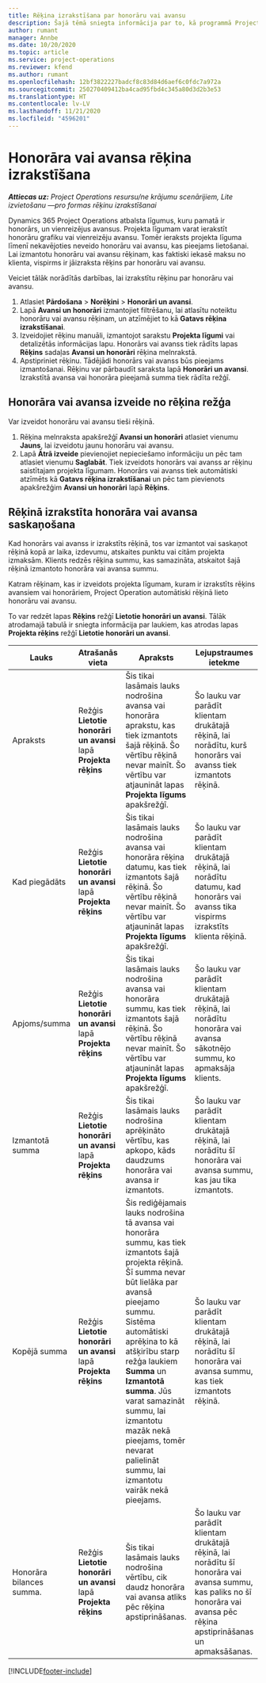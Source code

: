 ```yaml
---
title: Rēķina izrakstīšana par honorāru vai avansu
description: Šajā tēmā sniegta informācija par to, kā programmā Project Operations izrakstīt rēķinus par honorāru vai avansu.
author: rumant
manager: Annbe
ms.date: 10/20/2020
ms.topic: article
ms.service: project-operations
ms.reviewer: kfend
ms.author: rumant
ms.openlocfilehash: 12bf3822227badcf8c83d84d6aef6c0fdc7a972a
ms.sourcegitcommit: 250270409412ba4cad95fbd4c345a80d3d2b3e53
ms.translationtype: HT
ms.contentlocale: lv-LV
ms.lasthandoff: 11/21/2020
ms.locfileid: "4596201"
---
```

# <a name="invoice-a-retainer-or-an-advance"></a>Honorāra vai avansa rēķina izrakstīšana

_**Attiecas uz:** Project Operations resursu/ne krājumu scenārijiem, Lite izvietošanu —pro formas rēķinu izrakstīšanai_

Dynamics 365 Project Operations atbalsta līgumus, kuru pamatā ir honorārs, un vienreizējus avansus. Projekta līgumam varat ierakstīt honorāru grafiku vai vienreizēju avansu. Tomēr ieraksts projekta līguma līmenī nekavējoties neveido honorāru vai avansu, kas pieejams lietošanai. Lai izmantotu honorāru vai avansu rēķinam, kas faktiski iekasē maksu no klienta, vispirms ir jāizraksta rēķins par honorāru vai avansu.

Veiciet tālāk norādītās darbības, lai izrakstītu rēķinu par honorāru vai avansu.

1. Atlasiet **Pārdošana** > **Norēķini** > **Honorāri un avansi**. 
2. Lapā **Avansi un honorāri** izmantojiet filtrēšanu, lai atlasītu noteiktu honorāru vai avansu rēķinam, un atzīmējiet to kā **Gatavs rēķina izrakstīšanai**.
3. Izveidojiet rēķinu manuāli, izmantojot sarakstu **Projekta līgumi** vai detalizētās informācijas lapu. Honorārs vai avanss tiek rādīts lapas **Rēķins** sadaļas **Avansi un honorāri** rēķina melnrakstā.
4. Apstipriniet rēķinu. Tādējādi honorārs vai avanss būs pieejams izmantošanai. Rēķinu var pārbaudīt saraksta lapā **Honorāri un avansi**. Izrakstītā avansa vai honorāra pieejamā summa tiek rādīta režģī.

## <a name="create-a-retainer-or-advance-from-the-invoice-grid"></a>Honorāra vai avansa izveide no rēķina režģa

Var izveidot honorāru vai avansu tieši rēķinā.

1. Rēķina melnraksta apakšrežģī **Avansi un honorāri** atlasiet vienumu **Jauns**, lai izveidotu jaunu honorāru vai avansu. 
2. Lapā **Ātrā izveide** pievienojiet nepieciešamo informāciju un pēc tam atlasiet vienumu **Saglabāt**. Tiek izveidots honorārs vai avanss ar rēķinu saistītajam projekta līgumam. Honorārs vai avanss tiek automātiski atzīmēts kā **Gatavs rēķina izrakstīšanai** un pēc tam pievienots apakšrežģim **Avansi un honorāri** lapā **Rēķins**.

## <a name="reconcile-an-invoiced-retainer-or-advance"></a>Rēķinā izrakstīta honorāra vai avansa saskaņošana

Kad honorārs vai avanss ir izrakstīts rēķinā, tos var izmantot vai saskaņot rēķinā kopā ar laika, izdevumu, atskaites punktu vai citām projekta izmaksām. Klients redzēs rēķina summu, kas samazināta, atskaitot šajā rēķinā izmantoto honorāra vai avansa summu.

Katram rēķinam, kas ir izveidots projekta līgumam, kuram ir izrakstīts rēķins avansiem vai honorāriem, Project Operation automātiski rēķinā lieto honorāru vai avansu.

To var redzēt lapas **Rēķins** režģī **Lietotie honorāri un avansi**. Tālāk atrodamajā tabulā ir sniegta informācija par laukiem, kas atrodas lapas **Projekta rēķins** režģī **Lietotie honorāri un avansi**.

| Lauks | Atrašanās vieta | Apraksts | Lejupstraumes ietekme |
| --- | --- | --- | --- |
| Apraksts | Režģis **Lietotie honorāri un avansi** lapā **Projekta rēķins** |Šis tikai lasāmais lauks nodrošina avansa vai honorāra aprakstu, kas tiek izmantots šajā rēķinā. Šo vērtību rēķinā nevar mainīt. Šo vērtību var atjaunināt lapas **Projekta līgums** apakšrežģī. | Šo lauku var parādīt klientam drukātajā rēķinā, lai norādītu, kurš honorārs vai avanss tiek izmantots rēķinā. |
| Kad piegādāts | Režģis **Lietotie honorāri un avansi** lapā **Projekta rēķins**  | Šis tikai lasāmais lauks nodrošina avansa vai honorāra rēķina datumu, kas tiek izmantots šajā rēķinā. Šo vērtību rēķinā nevar mainīt. Šo vērtību var atjaunināt lapas **Projekta līgums** apakšrežģī. | Šo lauku var parādīt klientam drukātajā rēķinā, lai norādītu datumu, kad honorārs vai avanss tika vispirms izrakstīts klienta rēķinā. |
| Apjoms/summa | Režģis **Lietotie honorāri un avansi** lapā **Projekta rēķins**  | Šis tikai lasāmais lauks nodrošina avansa vai honorāra summu, kas tiek izmantots šajā rēķinā. Šo vērtību rēķinā nevar mainīt. Šo vērtību var atjaunināt lapas **Projekta līgums** apakšrežģī. | Šo lauku var parādīt klientam drukātajā rēķinā, lai norādītu honorāra vai avansa sākotnējo summu, ko apmaksāja klients. |
| Izmantotā summa | Režģis **Lietotie honorāri un avansi** lapā **Projekta rēķins**  | Šis tikai lasāmais lauks nodrošina aprēķināto vērtību, kas apkopo, kāds daudzums honorāra vai avansa ir izmantots. | Šo lauku var parādīt klientam drukātajā rēķinā, lai norādītu šī honorāra vai avansa summu, kas jau tika izmantots. |
| Kopējā summa | Režģis **Lietotie honorāri un avansi** lapā **Projekta rēķins**  | Šis rediģējamais lauks nodrošina tā avansa vai honorāra summu, kas tiek izmantots šajā projekta rēķinā. Šī summa nevar būt lielāka par avansā pieejamo summu. Sistēma automātiski aprēķina to kā atšķirību starp režģa laukiem **Summa** un **Izmantotā summa**. Jūs varat samazināt summu, lai izmantotu mazāk nekā pieejams, tomēr nevarat palielināt summu, lai izmantotu vairāk nekā pieejams. | Šo lauku var parādīt klientam drukātajā rēķinā, lai norādītu šī honorāra vai avansa summu, kas tiek izmantots rēķinā. |
| Honorāra bilances summa. | Režģis **Lietotie honorāri un avansi** lapā **Projekta rēķins**  | Šis tikai lasāmais lauks nodrošina vērtību, cik daudz honorāra vai avansa atliks pēc rēķina apstiprināšanas. | Šo lauku var parādīt klientam drukātajā rēķinā, lai norādītu šī honorāra vai avansa summu, kas paliks no šī honorāra vai avansa pēc rēķina apstiprināšanas un apmaksāšanas. |


[!INCLUDE[footer-include](../../includes/footer-banner.md)]